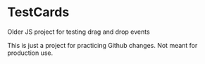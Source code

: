 # TestCards
Older JS project for testing drag and drop events

This is just a project for practicing Github changes. Not meant for production use.
